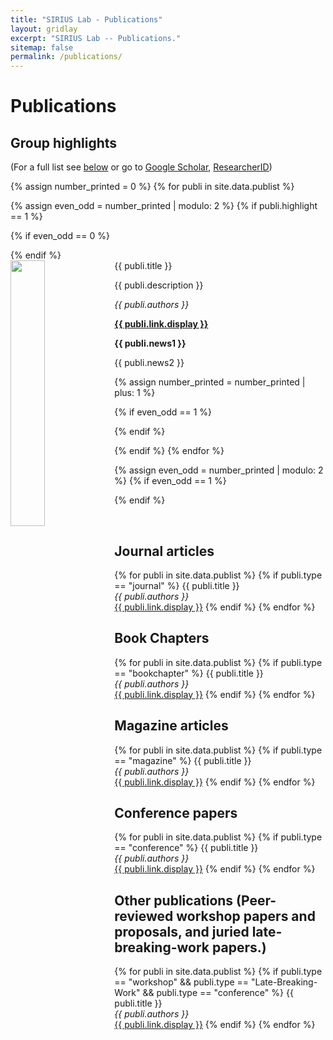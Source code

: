 ```yaml
---
title: "SIRIUS Lab - Publications"
layout: gridlay
excerpt: "SIRIUS Lab -- Publications."
sitemap: false
permalink: /publications/
---
```



# Publications

## Group highlights

(For a full list see [below](#full-list) or go to [Google Scholar](https://scholar.google.com/citations?user=0OupgU0AAAAJ), [ResearcherID](https://www.researcherid.com/rid/D-7763-2012))

{% assign number_printed = 0 %}
{% for publi in site.data.publist %}

{% assign even_odd = number_printed | modulo: 2 %}
{% if publi.highlight == 1 %}

{% if even_odd == 0 %}
<div class="row">
{% endif %}

<div class="col-sm-6 clearfix">
 <div class="well">
  <pubtit>{{ publi.title }}</pubtit>
  <img src="{{ site.url }}{{ site.baseurl }}/images/pubpic/{{ publi.image }}" class="img-responsive" width="33%" style="float: left" />
  <p>{{ publi.description }}</p>
  <p><em>{{ publi.authors }}</em></p>
  <p><strong><a href="{{ publi.link.url }}">{{ publi.link.display }}</a></strong></p>
  <p class="text-danger"><strong> {{ publi.news1 }}</strong></p>
  <p> {{ publi.news2 }}</p>
 </div>
</div>

{% assign number_printed = number_printed | plus: 1 %}

{% if even_odd == 1 %}
</div>
{% endif %}

{% endif %}
{% endfor %}

{% assign even_odd = number_printed | modulo: 2 %}
{% if even_odd == 1 %}
</div>
{% endif %}

<p> &nbsp; </p>


## Journal articles

{% for publi in site.data.publist %}
	{% if publi.type == "journal" %}
	  {{ publi.title }} <br />
	  <em>{{ publi.authors }} </em><br /><a href="{{ publi.link.url }}">{{ publi.link.display }}</a>
	{% endif %}
{% endfor %}

## Book Chapters

{% for publi in site.data.publist %}
	{% if publi.type == "bookchapter" %}
	  {{ publi.title }} <br />
	  <em>{{ publi.authors }} </em><br /><a href="{{ publi.link.url }}">{{ publi.link.display }}</a>
	{% endif %}
{% endfor %}

## Magazine articles

{% for publi in site.data.publist %}
	{% if publi.type == "magazine" %}
	  {{ publi.title }} <br />
	  <em>{{ publi.authors }} </em><br /><a href="{{ publi.link.url }}">{{ publi.link.display }}</a>
	{% endif %}
{% endfor %}

## Conference papers

{% for publi in site.data.publist %}
	{% if publi.type == "conference" %}
	  {{ publi.title }} <br />
	  <em>{{ publi.authors }} </em><br /><a href="{{ publi.link.url }}">{{ publi.link.display }}</a>
	{% endif %}
{% endfor %}

## Other publications (Peer-reviewed workshop papers and proposals, and juried late-breaking-work papers.)

{% for publi in site.data.publist %}
	{% if publi.type == "workshop" && publi.type == "Late-Breaking-Work" && publi.type == "conference" %}
	  {{ publi.title }} <br />
	  <em>{{ publi.authors }} </em><br /><a href="{{ publi.link.url }}">{{ publi.link.display }}</a>
	{% endif %}
{% endfor %}

